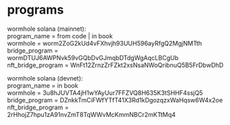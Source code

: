 
# programs

wormhole solana (mainnet): \
program_name = from code | in book \
wormhole = worm2ZoG2kUd4vFXhvjh93UUH596ayRfgQ2MgjNMTth \
bridge_program = wormDTUJ6AWPNvk59vGQbDvGJmqbDTdgWgAqcLBCgUb \
nft_bridge_program = WnFt12ZrnzZrFZkt2xsNsaNWoQribnuQ5B5FrDbwDhD 

wormhole solana (devnet): \
program_name = in book\
wormhole = 3u8hJUVTA4jH1wYAyUur7FFZVQ8H635K3tSHHF4ssjQ5 \
bridge_program = DZnkkTmCiFWfYTfT41X3Rd1kDgozqzxWaHqsw6W4x2oe \
nft_bridge_program = 2rHhojZ7hpu1zA91nvZmT8TqWWvMcKmmNBCr2mKTtMq4 